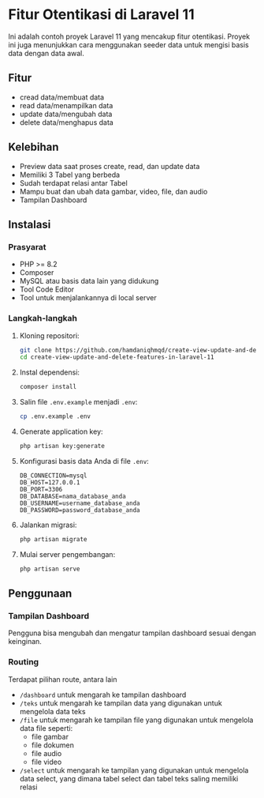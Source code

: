 # Fitur Otentikasi di Laravel 11

Ini adalah contoh proyek Laravel 11 yang mencakup fitur otentikasi. Proyek ini juga menunjukkan cara menggunakan seeder data untuk mengisi basis data dengan data awal.

## Fitur

-   cread data/membuat data
-   read data/menampilkan data
-   update data/mengubah data
-   delete data/menghapus data

## Kelebihan

-   Preview data saat proses create, read, dan update data
-   Memiliki 3 Tabel yang berbeda
-   Sudah terdapat relasi antar Tabel
-   Mampu buat dan ubah data gambar, video, file, dan audio
-   Tampilan Dashboard

## Instalasi

### Prasyarat

-   PHP >= 8.2
-   Composer
-   MySQL atau basis data lain yang didukung
-   Tool Code Editor
-   Tool untuk menjalankannya di local server

### Langkah-langkah

1. Kloning repositori:

    ```bash
    git clone https://github.com/hamdaniqhmqd/create-view-update-and-delete-features-in-laravel-11.git
    cd create-view-update-and-delete-features-in-laravel-11
    ```

2. Instal dependensi:

    ```bash
    composer install
    ```

3. Salin file `.env.example` menjadi `.env`:

    ```bash
    cp .env.example .env
    ```

4. Generate application key:

    ```bash
    php artisan key:generate
    ```

5. Konfigurasi basis data Anda di file `.env`:

    ```dotenv
    DB_CONNECTION=mysql
    DB_HOST=127.0.0.1
    DB_PORT=3306
    DB_DATABASE=nama_database_anda
    DB_USERNAME=username_database_anda
    DB_PASSWORD=password_database_anda
    ```

6. Jalankan migrasi:

    ```bash
    php artisan migrate
    ```

7. Mulai server pengembangan:

    ```bash
    php artisan serve
    ```

## Penggunaan

### Tampilan Dashboard

Pengguna bisa mengubah dan mengatur tampilan dashboard sesuai dengan keinginan.

### Routing

Terdapat pilihan route, antara lain

-   `/dashboard` untuk mengarah ke tampilan dashboard
-   `/teks` untuk mengarah ke tampilan data yang digunakan untuk mengelola data teks
-   `/file` untuk mengarah ke tampilan file yang digunakan untuk mengelola data file seperti:
    -   file gambar
    -   file dokumen
    -   file audio
    -   file video
-   `/select` untuk mengarah ke tampilan yang digunakan untuk mengelola data select, yang dimana tabel select dan tabel teks saling memiliki relasi
